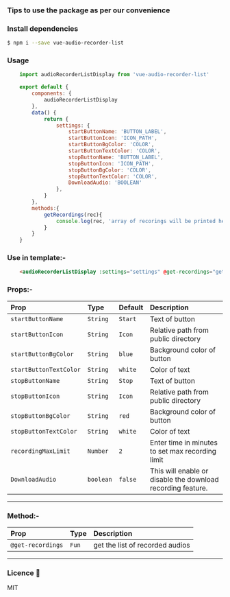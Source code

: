 
### Tips to use the package as per our convenience

### Install dependencies

```sh
$ npm i --save vue-audio-recorder-list
```

### Usage

```js
    import audioRecorderListDisplay from 'vue-audio-recorder-list'

    export default {
        components: {
            audioRecorderListDisplay
        },
        data() {
            return {
                settings: {
                    startButtonName: 'BUTTON_LABEL',
                    startButtonIcon: 'ICON_PATH',
                    startButtonBgColor: 'COLOR',
                    startButtonTextColor: 'COLOR',
                    stopButtonName: 'BUTTON_LABEL',
                    stopButtonIcon: 'ICON_PATH',
                    stopButtonBgColor: 'COLOR',
                    stopButtonTextColor: 'COLOR',
                    DownloadAudio: 'BOOLEAN'
                },
            }
        },
        methods:{
            getRecordings(rec){
                console.log(rec, 'array of recorings will be printed here and you can use it')
            }
        }
    }
```
 
###  Use in template:-

```html
    <audioRecorderListDisplay :settings="settings" @get-recordings="getRecordings"/>
```
### Props:-

| Prop  | Type  | Default | Description |
|:--------- | :---- | :----   |:----  |
| `startButtonName` | `String` | `Start` | Text of button
| `startButtonIcon` | `String` | `Icon` | Relative path from public directory
| `startButtonBgColor` | `String` | `blue` | Background color of button
| `startButtonTextColor` | `String` | `white` | Color of text
| `stopButtonName` | `String` | `Stop` | Text of button
| `stopButtonIcon` | `String` | `Icon` | Relative path from public directory
| `stopButtonBgColor` | `String` | `red` | Background color of button
| `stopButtonTextColor` | `String` | `white` | Color of text
| `recordingMaxLimit` | `Number` | `2` | Enter time in minutes to set max recording limit
| `DownloadAudio` | `boolean` | `false` | This will enable or disable the download recording feature.
----

### Method:-

| Prop  | Type  | Description |
|:--------- | :---- |:----  |
| `@get-recordings` | `Fun` | get the list of recorded audios
----

### Licence 📜
MIT